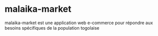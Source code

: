 # malaika-market
malaika-market est une application web e-commerce pour répondre aux besoins spécifiques de la population togolaise
